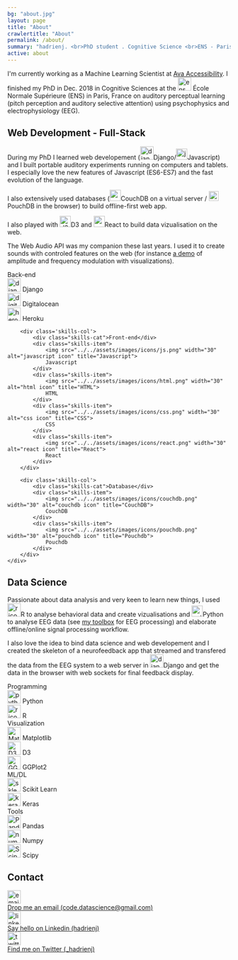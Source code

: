 ```yaml
---
bg: "about.jpg"
layout: page
title: "About"
crawlertitle: "About"
permalink: /about/
summary: "hadrienj. <br>PhD student . Cognitive Science <br>ENS - Paris, France"
active: about
---
```


<div class="intro">
    I'm currently working as a Machine Learning Scientist at <a href="https://www.ava.me/">Ava Accessibility</a>. I finished my PhD in Dec. 2018 in Cognitive Sciences at the <img class="inline-icon" src="../../assets/images/icons/ens_crop.png" width="30" alt="ens icon" title="ENS"> &Eacute;cole Normale Supérieure (ENS) in Paris, France on auditory perceptual learning (pitch perception and auditory selective attention) using psychophysics and electrophysiology (EEG).
</div>

<h2 class='about-h2'>Web Development - Full-Stack</h2>

During my PhD I learned web developement (<img class="inline-icon" src="../../assets/images/icons/django_crop.png" width="30" alt="django icon" title="Django"><span class='salient'>Django</span>/<img class="inline-icon" src="../../assets/images/icons/js.png" width="25" alt="javascript icon" title="Javascript"><span class='salient'>Javascript</span>) and I built portable auditory experiments running on computers and tablets. I especially love the new features of Javascript (<span class='salient'>ES6-ES7</span>) and the fast evolution of the language.

I also extensively used databases (<img class="inline-icon" src="../../assets/images/icons/couchdb_crop.png" width="25" alt="couchdb icon" title="CouchDB"><span class='salient'>CouchDB</span> on a virtual server / <img class="inline-icon" src="../../assets/images/icons/pouchdb.png" width="22" alt="pouchdb icon" title="Pouchdb"><span class='salient'>PouchDB</span> in the browser) to build offline-first web app.

I also played with <img class="inline-icon" src="../../assets/images/icons/d3.png" width="25" alt="d3 icon" title="D3"><span class='salient'>D3</span> and <img class="inline-icon" src="../../assets/images/icons/react.png" width="25" alt="react icon" title="React"><span class='salient'>React</span> to build data vizualisation on the web.

The <span class='salient'>Web Audio API</span> was my companion these last years. I used it to create sounds with controled features on the web (for instance [a demo](https://fm-am.auditory.fr/) of amplitude and frequency modulation with visualizations).

<div class='card-section'>
    <div class='skills'>
        <div class='skills-col'>
            <div class="skills-cat">Back-end</div>
            <div class="skills-item">
                <img src="../../assets/images/icons/django.png" width="30" alt="django icon" title="Django">
                Django
            </div>
            <div class="skills-item">
                <img src="../../assets/images/icons/digitalocean.png" width="30" alt="digitalocean icon" title="Digitalocean">
                Digitalocean
            </div>
            <div class="skills-item">
                <img src="../../assets/images/icons/heroku.png" width="30" alt="heroku icon" title="Heroku">
                Heroku
            </div>
        </div>

        <div class='skills-col'>
            <div class="skills-cat">Front-end</div>
            <div class="skills-item">
                <img src="../../assets/images/icons/js.png" width="30" alt="javascript icon" title="Javascript">
                Javascript
            </div>
            <div class="skills-item">
                <img src="../../assets/images/icons/html.png" width="30" alt="html icon" title="HTML">
                HTML
            </div>
            <div class="skills-item">
                <img src="../../assets/images/icons/css.png" width="30" alt="css icon" title="CSS">
                CSS
            </div>
            <div class="skills-item">
                <img src="../../assets/images/icons/react.png" width="30" alt="react icon" title="React">
                React
            </div>
        </div>

        <div class='skills-col'>
            <div class="skills-cat">Database</div>
            <div class="skills-item">
                <img src="../../assets/images/icons/couchdb.png" width="30" alt="couchdb icon" title="CouchDB">
                CouchDB
            </div>
            <div class="skills-item">
                <img src="../../assets/images/icons/pouchdb.png" width="30" alt="pouchdb icon" title="Pouchdb">
                Pouchdb
            </div>
        </div>
    </div>
</div>

<h2 class='about-h2'>Data Science</h2>

Passionate about data analysis and very keen to learn new things, I used <img class="inline-icon" src="../../assets/images/icons/r_crop.png" width="30" alt="r icon" title="R"><span class='salient'>R</span> to analyse behavioral data and create vizualisations and <img class="inline-icon" src="../../assets/images/icons/python.png" width="25" alt="python icon" title="Python"><span class='salient'>Python</span> to analyse EEG data (see [my toolbox](https://github.com/hadrienj/EEG) for EEG processing) and elaborate offline/online signal processing workflow.

I also love the idea to bind data science and web developement and I created the skeleton of a neurofeedback app that streamed and transfered the data from the EEG system to a web server in <img class="inline-icon" src="../../assets/images/icons/django_crop.png" width="30" alt="django icon" title="Django"><span class='salient'>Django</span> and get the data in the browser with <span class='salient'>web sockets</span> for final feedback display.


<div class='card-section'>
    <div class='skills'>
        <div class='skills-col'>
            <div class="skills-cat">Programming</div>
            <div class="skills-item">
                <img src="../../assets/images/icons/python.png" width="30" alt="python icon" title="Python">
                Python
            </div>
            <div class="skills-item">
                <img src="../../assets/images/icons/r.png" width="30" alt="r icon" title="R">
                R
            </div>
        </div>
        <div class='skills-col'>
            <div class="skills-cat">Visualization</div>
            <div class="skills-item">
                <img src="../../assets/images/icons/matplotlib.png" width="30" alt="Matplotlib icon" title="Matplotlib">
                Matplotlib
            </div>
            <div class="skills-item">
                <img src="../../assets/images/icons/d3.png" width="30" alt="D3 icon" title="D3">
                D3
            </div>
            <div class="skills-item">
                <img src="../../assets/images/icons/ggplot2.png" width="30" alt="GGPlot2 icon" title="GGPlot2">
                GGPlot2
            </div>
        </div>
        <div class='skills-col'>
            <div class="skills-cat">ML/DL</div>
            <div class="skills-item">
                <img src="../../assets/images/icons/sklearn.png" width="30" alt="sklearn icon" title="Scikit Learn">
                Scikit Learn
            </div>
            <div class="skills-item">
                <img src="../../assets/images/icons/keras.png" width="30" alt="keras icon" title="Keras">
                Keras
            </div>
        </div>
        <div class='skills-col'>
            <div class="skills-cat">Tools</div>
            <div class="skills-item">
                <img src="../../assets/images/icons/pandas.png" width="30" alt="Pandas icon" title="Pandas">
                Pandas
            </div>
            <div class="skills-item">
                <img src="../../assets/images/icons/np.png" width="30" alt="numpy icon" title="Numpy">
                Numpy
            </div>
            <div class="skills-item">
                <img src="../../assets/images/icons/scipy.png" width="30" alt="Scipy icon" title="Scipy">
                Scipy
            </div>
        </div>
    </div>
</div>

<h2 class='about-h2'>Contact</h2>

<div class='connect'>
    <div>
        <img src="../../assets/images/flat_web_icon_set/color/Email.png" width="30" alt="email icon" title="Email">
    </div>
    <a href="mailto:code.datascience@gmail.com">
        <div class='connect-text'>
            Drop me an email (code.datascience@gmail.com)
        </div>
    </a>
</div>

<div class='connect'>
    <div>
        <img src="../../assets/images/flat_web_icon_set/color/LinkedIn.png" width="30" alt="linkedin icon" title="Linkedin">
    </div>
    <a href="https://www.linkedin.com/in/hadrienj/">
        <div class='connect-text'>
            Say hello on Linkedin (hadrienj)
        </div>
    </a>
</div>

<div class='connect'>
    <div>
        <img src="../../assets/images/flat_web_icon_set/color/Twitter.png" width="30" alt="twitter icon" title="Twitter">
    </div>
    <a href="https://twitter.com/_hadrienj">
        <div class='connect-text'>
            Find me on Twitter (_hadrienj)
        </div>
    </a>
</div>


